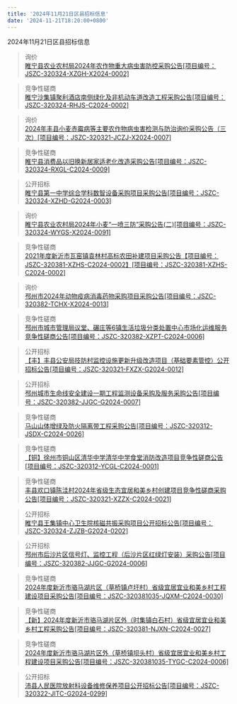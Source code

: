 ```yaml
---
title: '2024年11月21日区县招标信息'
date: '2024-11-21T18:20:00+0800'
---
```

2024年11月21日区县招标信息
<!--more-->
>询价<br>
>[睢宁县农业农村局2024年农作物重大病虫害防控采购公告[项目编号：JSZC-320324-XZGH-X2024-0002]](http://czj.xz.gov.cn/Home/HomeDetails?type=0&articleid=de56a1c3-d9fb-4988-8296-5c024855a918)

>竞争性磋商<br>
>[睢宁沙集镇聚利酒店南侧绿化及非机动车道改造工程采购公告[项目编号：JSZC-320324-RHJS-C2024-0002]](http://czj.xz.gov.cn/Home/HomeDetails?type=0&articleid=520976ad-beb4-43aa-8a36-39fdf32543f9)

>询价<br>
>[2024年丰县小麦赤霉病等主要农作物病虫害检测与防治询价采购公告（三次）[项目编号：JSZC-320321-JCZJ-X2024-0007]](http://czj.xz.gov.cn/Home/HomeDetails?type=0&articleid=92269bfc-1dd1-4971-bf0f-26642356b569)

>竞争性磋商<br>
>[睢宁县消费品以旧换新居家适老化改造采购公告[项目编号：JSZC-320324-RXGL-C2024-0009]](http://czj.xz.gov.cn/Home/HomeDetails?type=0&articleid=4da9d634-ae15-4a51-818c-a51ed9c9e4ce)

>公开招标<br>
>[睢宁县第一中学综合学科数智设备采购项目采购公告[项目编号：JSZC-320324-XZHD-G2024-0003]](http://czj.xz.gov.cn/Home/HomeDetails?type=0&articleid=a3bf17a1-5c53-4d0b-9e47-717273f4471b)

>询价<br>
>[睢宁县农业农村局2024年小麦“一喷三防”采购公告(二)[项目编号：JSZC-320324-WYGS-X2024-0091]](http://czj.xz.gov.cn/Home/HomeDetails?type=0&articleid=2f5ecee6-cb0b-4a0a-8b02-80c1a42c891b)

>竞争性磋商<br>
>[2021年度新沂市瓦窑镇袁林村高标农田补建项目采购公告【项目编号：JSZC-320381-XZHS-C2024-0002】[项目编号：JSZC-320381-XZHS-C2024-0002]](http://czj.xz.gov.cn/Home/HomeDetails?type=0&articleid=5d16f738-349e-4e02-830b-fb375677356a)

>询价<br>
>[邳州市2024年动物疫病消毒药物采购项目采购公告[项目编号：JSZC-320382-TCHX-X2024-0013]](http://czj.xz.gov.cn/Home/HomeDetails?type=0&articleid=621ed24a-b8e6-4bfb-8a45-ab926b5b4a38)

>竞争性磋商<br>
>[邳州市城市管理局议堂、碾庄等6镇生活垃圾分类处置中心市场化运维服务竞争性磋商公告[项目编号：JSZC-320382-XZPT-C2024-0006]](http://czj.xz.gov.cn/Home/HomeDetails?type=0&articleid=53806d6b-1856-40f6-8ff7-e1531296506e)

>公开招标<br>
>[【丰】丰县公安局技防村监控设施更新升级改造项目（基础要素管控）公开招标公告[项目编号：JSZC-320321-FXZX-G2024-0012]](http://czj.xz.gov.cn/Home/HomeDetails?type=0&articleid=965d9f48-abaa-4ca6-9b92-f42589652118)

>公开招标<br>
>[邳州城市生命线安全建设一期工程监测设备采购及服务采购公告[项目编号：JSZC-320382-JJGC-G2024-0007]](http://czj.xz.gov.cn/Home/HomeDetails?type=0&articleid=6e81742b-c17f-4520-95b7-b178099dad87)

>竞争性磋商<br>
>[马山山体增绿及防火隔离带工程采购公告[项目编号：JSZC-320312-JSDX-C2024-0026]](http://czj.xz.gov.cn/Home/HomeDetails?type=0&articleid=f0fa2b0f-46c4-4af4-8e16-ddcab173dbf5)

>竞争性磋商<br>
>[【铜】徐州市铜山区清华中学清华中学食堂消防改造项目竞争性磋商公告[项目编号：JSZC-320312-YCGL-C2024-0001]](http://czj.xz.gov.cn/Home/HomeDetails?type=0&articleid=b8a0f103-04ae-4947-9789-af6316010cee)

>竞争性磋商<br>
>[丰县欢口镇陈洼村2024年省级生态宜居和美乡村创建项目竞争性磋商采购公告[项目编号：JSZC-320321-XZZX-C2024-0021]](http://czj.xz.gov.cn/Home/HomeDetails?type=0&articleid=01666647-29b8-4185-8efb-c52456a15806)

>公开招标<br>
>[睢宁县王集镇中心卫生院核磁共振采购项目公开招标公告[项目编号：JSZC-320324-ZJZB-G2024-0202]](http://czj.xz.gov.cn/Home/HomeDetails?type=0&articleid=32e68204-9451-452a-99e6-b50472f575eb)

>公开招标<br>
>[邳州市后沙片区信号灯、监控工程（后沙片区红绿灯安装）采购公告[项目编号：JSZC-320382-JJGC-G2024-0006]](http://czj.xz.gov.cn/Home/HomeDetails?type=0&articleid=081aa72c-769a-4859-9651-caa7cd1b99ce)

>竞争性磋商<br>
>[2024年度新沂市骆马湖片区（草桥镇卢圩村）省级宜居宜业和美乡村工程建设项目采购公告[项目编号：JSZC-320381035-JQXM-C2024-0030]](http://czj.xz.gov.cn/Home/HomeDetails?type=0&articleid=a269a20b-a76b-4003-8d1f-a5fd07586603)

>竞争性磋商<br>
>[【新】2024年度新沂市骆马湖片区外（时集镇白石村）省级宜居宜业和美乡村工程采购公告[项目编号：JSZC-320381-NJXN-C2024-0027]](http://czj.xz.gov.cn/Home/HomeDetails?type=0&articleid=a382fdba-6cdd-40c3-9871-b9d50097347b)

>竞争性磋商<br>
>[2024年度新沂市骆马湖片区外（草桥镇坝头村）省级宜居宜业和美乡村工程建设项目采购公告[项目编号：JSZC-320381035-TYGC-C2024-0006]](http://czj.xz.gov.cn/Home/HomeDetails?type=0&articleid=80350a09-7b5e-4eeb-8e35-efc4bf511240)

>公开招标<br>
>[沛县人民医院放射科设备维修保养项目公开招标公告[项目编号：JSZC-320322-JITC-G2024-0299]](http://czj.xz.gov.cn/Home/HomeDetails?type=0&articleid=69640df7-eeb7-414d-b992-9679e576c7c4)

